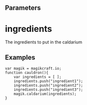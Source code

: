 ## Parameters
# ingredients
The ingredients to put in the caldarium

## Examples
```
var magik = magikcraft.io;
function cauldron(){
    var ingredients = [ ];
    ingredients.push("ingredient1");
    ingredients.push("ingredient2");
    ingredients.push("ingredient3");
    magik.caldarium(ingredients);
}
```

